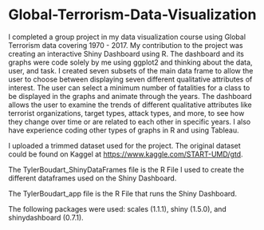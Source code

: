 # Global-Terrorism-Data-Visualization
I completed a group project in my data visualization course using Global Terrorism data covering 1970 - 2017. My contribution to the project was creating an interactive Shiny Dashboard using R. The dashboard and its graphs were code solely by me using ggplot2 and thinking about the data, user, and task. I created seven subsets of the main data frame to allow the user to choose between displaying seven different qualitative attributes of interest. The user can select a minimum number of fatalities for a class to be displayed in the graphs and animate through the years. The dashboard allows the user to examine the trends of different qualitative attributes like terrorist organizations, target types, attack types, and more, to see how they change over time or are related to each other in specific years. I also have experience coding other types of graphs in R and using Tableau.

I uploaded a trimmed dataset used for the project. The original dataset could be found on Kaggel at https://www.kaggle.com/START-UMD/gtd. 

The TylerBoudart_ShinyDataFrames file is the R File I used to create the different dataframes used on the Shiny Dashboard. 

The TylerBoudart_app file is the R File that runs the Shiny Dashboard. 

The following packages were used: scales (1.1.1), shiny (1.5.0), and shinydashboard (0.7.1).
